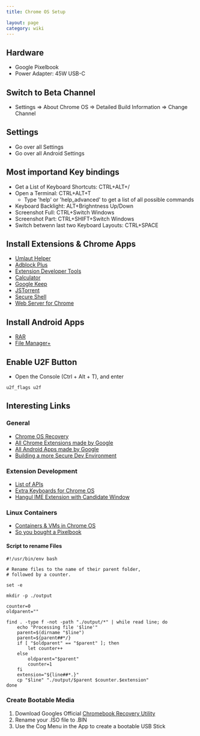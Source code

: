 ```yaml
---
title: Chrome OS Setup

layout: page
category: wiki
---
```


## Hardware
- Google Pixelbook
- Power Adapter: 45W USB-C

## Switch to Beta Channel
- Settings => About Chrome OS => Detailed Build Information => Change Channel

## Settings
- Go over all Settings
- Go over all Android Settings

## Most importand Key bindings
- Get a List of Keyboard Shortcuts: CTRL+ALT+/
- Open a Terminal: CTRL+ALT+T
  - Type 'help' or 'help_advanced' to get a list of all possible commands
- Keyboard Backlight: ALT+Brighntness Up/Down
- Screenshot Full: CTRL+Switch Windows
- Screenshot Part: CTRL+SHIFT+Switch Windows
- Switch betwenn last two Keyboard Layouts: CTRL+SPACE

## Install Extensions & Chrome Apps
- [Umlaut Helper](https://github.com/frostrubin/Chrome-Extensions)
- [Adblock Plus](https://chrome.google.com/webstore/detail/adblock-plus/cfhdojbkjhnklbpkdaibdccddilifddb)
- [Extension Developer Tools](https://chrome.google.com/webstore/detail/chrome-apps-extensions-de/ohmmkhmmmpcnpikjeljgnaoabkaalbgc)
- [Calculator](https://chrome.google.com/webstore/detail/calculator/joodangkbfjnajiiifokapkpmhfnpleo)
- [Google Keep](https://chrome.google.com/webstore/detail/google-keep-notes-and-lis/hmjkmjkepdijhoojdojkdfohbdgmmhki)
- [JSTorrent](https://chrome.google.com/webstore/detail/jstorrent/anhdpjpojoipgpmfanmedjghaligalgb)
- [Secure Shell](https://chrome.google.com/webstore/detail/secure-shell/pnhechapfaindjhompbnflcldabbghjo)
- [Web Server for Chrome](https://chrome.google.com/webstore/detail/web-server-for-chrome/ofhbbkphhbklhfoeikjpcbhemlocgigb)

## Install Android Apps
- [RAR](https://play.google.com/store/apps/details?id=com.rarlab.rar&hl=en)
- [File Manager+](https://play.google.com/store/apps/details?id=com.alphainventor.filemanager&hl=en)

## Enable U2F Button
- Open the Console (Ctrl + Alt + T), and enter
```
u2f_flags u2f
```

## Interesting Links
### General
- [Chrome OS Recovery](https://support.google.com/chromebook/answer/1080595)
- [All Chrome Extensions made by Google](https://chrome.google.com/webstore/category/collection/by_google)
- [All Android Apps made by Google](https://play.google.com/store/apps/dev?id=5700313618786177705&hl=en)
- [Building a more Secure Dev Environment](https://blog.lessonslearned.org/building-a-more-secure-development-chromebook/)


### Extension Development
- [List of APIs](https://developer.chrome.com/extensions/api_index)
- [Extra Keyboards for Chrome OS](https://github.com/google/extra-keyboards-for-chrome-os)
- [Hangul IME Extension with Candidate Window](https://github.com/googlei18n/google-input-tools/blob/fc9f11d80d957560f7accf85a5fc27dd23625f70/chrome/os/nacl-hangul/js/ime.js)

### Linux Containers
- [Containers & VMs in Chrome OS](https://chromium.googlesource.com/chromiumos/docs/+/master/containers_and_vms.md)
- [So you bought a Pixelbook](https://blog.drewolson.org/so-you-bought-a-pixelbook/)

#### Script to rename Files
    #!/usr/bin/env bash

    # Rename files to the name of their parent folder,
    # followed by a counter.

    set -e

    mkdir -p ./output

    counter=0
    oldparent=""

    find . -type f -not -path "./output/*" | while read line; do
        echo "Processing file '$line'"
        parent=$(dirname "$line")
        parent=${parent##*/}
        if [ "$oldparent" == "$parent" ]; then
            let counter++
        else
            oldparent="$parent"
            counter=1
        fi
        extension="${line##*.}"
        cp "$line" "./output/$parent $counter.$extension"
    done

### Create Bootable Media
1. Download Googles Official [Chromebook Recovery Utility](https://chrome.google.com/webstore/detail/chromebook-recovery-utili/jndclpdbaamdhonoechobihbbiimdgai)
2. Rename your .ISO file to .BIN
3. Use the Cog Menu in the App to create a bootable USB Stick
